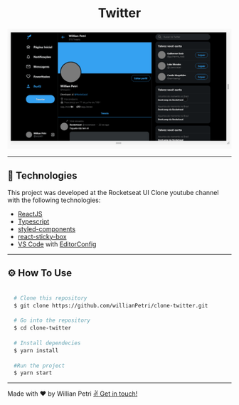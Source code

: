 <h1 align="center">
  Twitter
</h1>

<div>
  <img src="./github/twitter.gif">  
</div>

---

## 🚀 Technologies

This project was developed at the Rocketseat UI Clone youtube channel with the following technologies:

- [ReactJS](https://reactjs.org)
- [Typescript](https://www.typescriptlang.org/)
- [styled-components](https://styled-components.com/)
- [react-sticky-box](https://react-sticky-box.codecks.io/)
- [VS Code](https://code.visualstudio.com/) with [EditorConfig](https://marketplace.visualstudio.com/items?itemName=EditorConfig.EditorConfig)

---

## ⚙️ How To Use

```bash

  # Clone this repository
  $ git clone https://github.com/willianPetri/clone-twitter.git

  # Go into the repository
  $ cd clone-twitter

  # Install dependecies
  $ yarn install

  #Run the project
  $ yarn start
```

---

Made with ❤ by Willian Petri  [✌ Get in touch!](https://www.linkedin.com/in/willian-petri-84a935135/)
